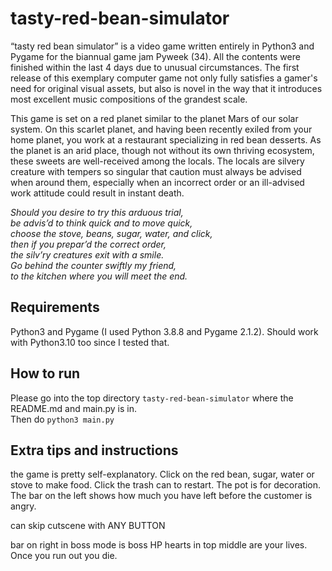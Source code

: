 # tasty-red-bean-simulator

“tasty red bean simulator” is a video game written entirely in Python3 and Pygame for the biannual game jam Pyweek (34). All the contents were finished within the last 4 days due to unusual circumstances. The first release of this exemplary computer game not only fully satisfies a gamer's need for original visual assets, but also is novel in the way that it introduces most excellent music compositions of the grandest scale.

This game is set on a red planet similar to the planet Mars of our solar system. On this scarlet planet, and having been recently exiled from your home planet, you work at a restaurant specializing in red bean desserts. As the planet is an arid place, though not without its own thriving ecosystem, these sweets are well-received among the locals. The locals are silvery creature with tempers so singular that caution must always be advised when around them, especially when an incorrect order or an ill-advised work attitude could result in instant death.

*Should you desire to try this arduous trial,*\
*be advis’d to think quick and to move quick,*\
*choose the stove, beans, sugar, water, and click,*\
*then if you prepar’d the correct order,*\
*the silv’ry creatures exit with a smile.*\
*Go behind the counter swiftly my friend,*\
*to the kitchen where you will meet the end.*

## Requirements
Python3 and Pygame (I used Python 3.8.8 and Pygame 2.1.2).
Should work with Python3.10 too since I tested that.

## How to run
Please go into the top directory ```tasty-red-bean-simulator``` where the README.md and main.py is in. <br />
Then do ```python3 main.py```

## Extra tips and instructions
the game is pretty self-explanatory. Click on the red bean, sugar, water or stove to make food. Click the trash can to restart. The pot is for decoration.
The bar on the left shows how much you have left before the customer is angry.

can skip cutscene with ANY BUTTON

bar on right in boss mode is boss HP
hearts in top middle are your lives. Once you run out you die.